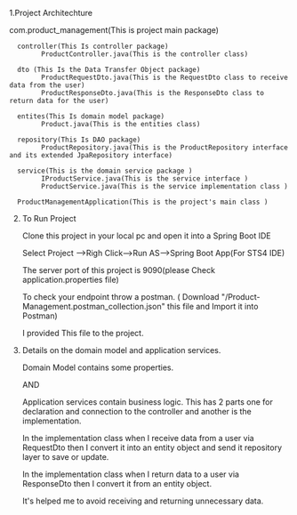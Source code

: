 1.Project Architechture 


  com.product_management(This is project main package)
  
      controller(This Is controller package)
            ProductController.java(This is the controller class)
            
      dto (This Is the Data Transfer Object package)
            ProductRequestDto.java(This is the RequestDto class to receive data from the user)
            ProductResponseDto.java(This is the ResponseDto class to return data for the user)
            
      entites(This Is domain model package)
            Product.java(This is the entities class)
            
      repository(This Is DAO package)
            ProductRepository.java(This is the ProductRepository interface and its extended JpaRepository interface)
            
      service(This is the domain service package )
            IProductService.java(This is the service interface )
            ProductService.java(This is the service implementation class )
            
      ProductManagementApplication(This is the project's main class )


2. To Run Project
   
     Clone this project in your local pc and open it into a Spring Boot IDE
   
     Select Project -->Righ Click-->Run AS-->Spring Boot App(For STS4 IDE)
   
     The server port of this project is 9090(please Check application.properties file)
   
     To check your endpoint throw a postman. ( Download "/Product-Management.postman_collection.json" this file and Import it into Postman)
   
     I provided This file to the project.

3. Details on the domain model and application services.

     Domain Model contains some properties.

   AND
   
     Application services contain business logic. This has 2 parts one for declaration and connection to the controller and another is the implementation.

     In the implementation class when I receive data from a user via RequestDto then I convert it into an entity object and send it repository layer to save or update.

     In the implementation class when I return data to a user via ResponseDto then I convert it from an entity object.

     It's helped me to avoid receiving and returning unnecessary data.
   
